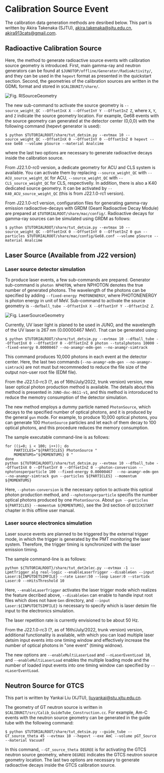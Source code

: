 # Calibration Source Event

The calibration data generation methods are desribed below.
This part is written by Akira Takenaka (SJTU), akira.takenaka@sjtu.edu.cn, akira913cats@gmail.com.

## Radioactive Calibration Source
Here, the method to generate radioactive source events with calibration source geometry is introduced.
First, main gamma-ray and neutron generators can be found at `$JUNOTOP/offline/Generator/RadioActivity/`, and they can be used in the `hepevt` format as presented in the quickstart section.
Second, the geometries of the calibration sources are written in the GDML format and stored in `$CALIBUNIT/share/`.

![Fig. RISourceGeometry](figs/RISourceGeometry.png)

The new sub-command to activate the source geometry is `--source_weight_QC --OffsetInX X --OffsetInY Y --OffsetInZ Z`, where `X`, `Y`, and `Z` indicate the source geometry location.
For example, Ge68 events with the source geometry can generated at the detector center (0,0,0) with the following command (hepevt generator is used):
```
$ python $TUTORIALROOT/share/tut_detsim.py --evtmax 10 --source_weight_QC --OffsetInX 0 --OffsetInY 0 --OffsetInZ 0 hepevt --exe Ge68 --volume pSource --material Analcime
```
where the last two options are necessary to generate radioactive decays inside the calibration source.

From J22.1.0-rc0 version, a dedicate geometry for ACU and CLS system is available.
You can activate them by replacing `--source_weight_QC` with `--ACU_source_weight_QC` for ACU, `--source_weight_QC` with `--CLS_source_weight_QC` for CLS, respectivelly.
In addition, there is also a K40 dedicated source geometry. It can be activated by `--K40_ACU_source_weight_QC` (this is from J22.1.0-rc1 version).

From J22.1.0-rc1 version, configuration files for generating gamma-ray emission radioactive-decays with GRDM (Geant Radioactive Decay Module) are prepared at `$TUTORIALROOT/share/mac/config/`.
Radioactive decays for gamma-ray sources can be simulated using GRDM as follows:
```
$ python $TUTORIALROOT/share/tut_detsim.py --evtmax 10 --source_weight_QC --OffsetInX 0 --OffsetInY 0 --OffsetInZ 0 gun --particles $TUTORIALROOT/share/mac/config/Ge68.conf --volume pSource --material Analcime
```

## Laser Source (Available from J22 version)
### Laser source detector simulation
To produce laser events, a few sub-commands are prepared.
Generator sub-command is `photon NPHOTON`, where NPHOTON denotes the true number of generated photons.
The wavelength of the photons can be specified by adding `--fixed-energy PHOTONENERGY`, where PHOTONENERGY is photon energy in unit of MeV.
Sub-command to  activate the source geometry is `--defball_tube --OffsetInX X --OffsetInY Y --OffsetInZ Z`. 

![Fig. LaserSourceGeometry](figs/LaserSourceGeometry.png)

Currently, UV laser light is planed to be used in JUNO, and the wavelength of the UV laser is 267 nm (0.00000467 MeV). That can be generated using:
```
$ python $TUTORIALROOT/share/tut_detsim.py --evtmax 10 --dfball_tube --OffsetInX 0 --OffsetInY 0 --OffsetInZ 0 photon --totalphotons 10000 --fixed-energy 0.00000467 --no-anamgr-edm-gen --no-anamgr-simtrack
```
This command produces 10,000 photons in each event at the detector center. Here, the last two commands (`--no-anamgr-edm-gen --no-anamgr-simtrack`) are not must but recommneded to reduce the file size of the output non-user root file (EDM file).

From the J22.1.0-rc3 (?, as of 16th/July/2022, trunk version) version, new laser optical photon production method is available. The details about this method is presented in `JUNO-doc-8611-v1`, and this method is intoroduced to reduce the memotry consumption of the detector simulation.

The new method employs a dummy particle named `PhotonSource`, which decays to the specified number of optical photons, and it is produced by the general `gun` mode.
For example, to produce 10,000 optical photons, you can generate 100 `PhotonSource` particles and let each of them decay to 100 optical photons, and this procedure reduces the memory consumption.

The sample executable command-line is as follows:
```
for ((i=0; i < 100; i++)); do
    PARTICLES="${PARTICLES} PhotonSource "
    MOMENTUMS="${MOMENTUMS} 0 "
done
python ${TUTORIALROOT}/share/tut_detsim.py --evtmax 10 --dfball_tube --OffsetInX 0 --OffsetInY 0 --OffsetInZ 0 --photon-conversion --nphotonsperparticle 100 --fixed-energy 0.00000467  --no-anamgr-edm-gen --no-anamgr-simtrack gun --particles ${PARTICLES} --momentum ${MOMENTUMS}
```

Here, `--photon-conversion` is the necessary option to activate this optical photon production method, and `--nphotonsperparticle` specifis the number optical photons produced by one `PhotonSource`.
About `gun --particles ${PARTICLES} --momentum ${MOMENTUMS}`, see the 3rd section of `QUICKSTART` chapter in this offline user manual.

### Laser source electronics simulation
Laser source events are planned to be triggered by the external trigger mode, in which the trigger is generated by the PMT monitoring the laser system.
Therefore, the trigger timing is synchronized with the laser emission timing.

The sample command-line is as follows:
```
python ${TUTORIALROOT}/share/tut_det2elec.py --evtmax -1 --LpmtTrigger_alg real-logic --enableLaserTrigger --disableGen --input Laser:${INPUTDETSIMFILE} --rate Laser:50 --loop Laser:0 --startidx Laser:0 --nHitsThreshold 10
```
Here, `--enableLaserTrigger` activates the laser trigger mode which realizes the feature decribed above, `--disableGen` can enable to handle input root files which does not have `Gen` directory, and `--input Laser:${INPUTDETSIMFILE}` is necessary to specify which is laser detsim file input to the electronics simulation.

The laser repetition rate is currently envisioned to be about 50 Hz.

From the J22.1.0-rc3 (?, as of 16th/July/2022, trunk version) version, additional functionality is available, with which you can load multiple laser detsim input events into one timing window and effectively increase the number of optical photons in "one event" (timing widnow).

The new options are `--enableMultiLaserLoad` and `--nLaserEventLoad 10`, and `--enableMultiLaserLoad` enables the multiple loading mode and the number of loaded input events into one timing window can specified by `--nLaserEventLoad`.

## Neutron Source for GTCS
This part is written by Yankai Liu (XJTU), liuyankai@stu.xjtu.edu.cn.

The geometry of GT neutron source is written in `$CALIBUNIT/src/Calib_GuideTube_Construction.cc`. 
For example, Am-C events with the neutron source geometry can be generated in the guide tube with the following command:
```
$ python $TUTORIALROOT/share/tut_detsim.py --guide_tube --GT_source_theta 45 --evtmax 10 --hepevt --exe AmC --volume pGT_Source --material VacuumT
```
In this command, `--GT_source_theta DEGREE` is for activating the GTCS neutron source geometry, where `DEGREE` indicates the GTCS neutron source geometry location. The last two options are necessary to generate radioactive decays inside the GTCS calibration source.
